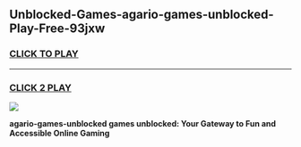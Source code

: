 
## Unblocked-Games-agario-games-unblocked-Play-Free-93jxw
<h3>
<a href="https://premium76.site?title=agario-games-unblocked&ref=23A">CLICK TO PLAY</a></h3>
<hr>

<h3>
<a href="https://premium76.site?title=agario-games-unblocked&ref=23A">CLICK 2 PLAY</a>
  
</h3>

<a href="https://premium76.site?title=agario-games-unblocked&ref=23A"><img src="https://clearcache.store/games.png"></a>


**agario-games-unblocked games unblocked: Your Gateway to Fun and Accessible Online Gaming**
